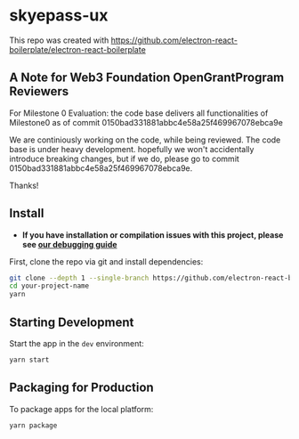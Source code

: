 # skyepass-ux

This repo was created with https://github.com/electron-react-boilerplate/electron-react-boilerplate

## A Note for Web3 Foundation OpenGrantProgram Reviewers
For Milestone 0 Evaluation: the code base delivers all functionalities of Milestone0 as of commit 0150bad331881abbc4e58a25f469967078ebca9e

We are continiously working on the code, while being reviewed. The code base is under heavy development. hopefully we won't accidentally introduce breaking changes, but if we do, please go to commit 0150bad331881abbc4e58a25f469967078ebca9e. 

Thanks!

## Install

- **If you have installation or compilation issues with this project, please see [our debugging guide](https://github.com/electron-react-boilerplate/electron-react-boilerplate/issues/400)**

First, clone the repo via git and install dependencies:

```bash
git clone --depth 1 --single-branch https://github.com/electron-react-boilerplate/electron-react-boilerplate.git your-project-name
cd your-project-name
yarn
```

## Starting Development

Start the app in the `dev` environment:

```bash
yarn start
```

## Packaging for Production

To package apps for the local platform:

```bash
yarn package
```
